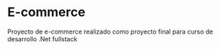 # E-commerce
Proyecto de e-commerce realizado como proyecto final para curso de desarrollo .Net fullstack
